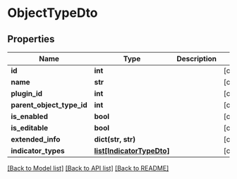 # ObjectTypeDto

## Properties
Name | Type | Description | Notes
------------ | ------------- | ------------- | -------------
**id** | **int** |  | [optional] 
**name** | **str** |  | [optional] 
**plugin_id** | **int** |  | [optional] 
**parent_object_type_id** | **int** |  | [optional] 
**is_enabled** | **bool** |  | [optional] 
**is_editable** | **bool** |  | [optional] 
**extended_info** | **dict(str, str)** |  | [optional] 
**indicator_types** | [**list[IndicatorTypeDto]**](IndicatorTypeDto.md) |  | [optional] 

[[Back to Model list]](../README.md#documentation-for-models) [[Back to API list]](../README.md#documentation-for-api-endpoints) [[Back to README]](../README.md)

